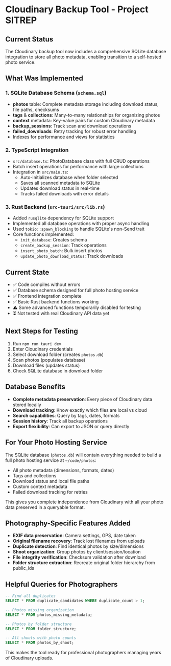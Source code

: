 # Cloudinary Backup Tool - Project SITREP

## Current Status
The Cloudinary backup tool now includes a comprehensive SQLite database integration to store all photo metadata, enabling transition to a self-hosted photo service.

## What Was Implemented

### 1. SQLite Database Schema (`schema.sql`)
- **photos** table: Complete metadata storage including download status, file paths, checksums
- **tags** & **collections**: Many-to-many relationships for organizing photos
- **context** metadata: Key-value pairs for custom Cloudinary metadata
- **backup_sessions**: Track scan and download operations
- **failed_downloads**: Retry tracking for robust error handling
- Indexes for performance and views for statistics

### 2. TypeScript Integration
- `src/database.ts`: PhotoDatabase class with full CRUD operations
- Batch insert operations for performance with large collections
- Integration in `src/main.ts`:
  - Auto-initializes database when folder selected
  - Saves all scanned metadata to SQLite
  - Updates download status in real-time
  - Tracks failed downloads with error details

### 3. Rust Backend (`src-tauri/src/lib.rs`)
- Added `rusqlite` dependency for SQLite support
- Implemented all database operations with proper async handling
- Used `tokio::spawn_blocking` to handle SQLite's non-Send trait
- Core functions implemented:
  - `init_database`: Creates schema
  - `create_backup_session`: Track operations
  - `insert_photo_batch`: Bulk insert photos
  - `update_photo_download_status`: Track downloads

## Current State
- ✅ Code compiles without errors
- ✅ Database schema designed for full photo hosting service
- ✅ Frontend integration complete
- ✅ Basic Rust backend functions working
- ⚠️ Some advanced functions temporarily disabled for testing
- ⏳ Not tested with real Cloudinary API data yet

## Next Steps for Testing
1. Run `npm run tauri dev`
2. Enter Cloudinary credentials
3. Select download folder (creates `photos.db`)
4. Scan photos (populates database)
5. Download files (updates status)
6. Check SQLite database in download folder

## Database Benefits
- **Complete metadata preservation**: Every piece of Cloudinary data stored locally
- **Download tracking**: Know exactly which files are local vs cloud
- **Search capabilities**: Query by tags, dates, formats
- **Session history**: Track all backup operations
- **Export flexibility**: Can export to JSON or query directly

## For Your Photo Hosting Service
The SQLite database (`photos.db`) will contain everything needed to build a full photo hosting service at `~/code/photos`:
- All photo metadata (dimensions, formats, dates)
- Tags and collections
- Download status and local file paths
- Custom context metadata
- Failed download tracking for retries

This gives you complete independence from Cloudinary with all your photo data preserved in a queryable format.

## Photography-Specific Features Added
- **EXIF data preservation**: Camera settings, GPS, date taken
- **Original filename recovery**: Track lost filenames from uploads
- **Duplicate detection**: Find identical photos by size/dimensions
- **Shoot organization**: Group photos by client/session/location
- **File integrity verification**: Checksum validation after download
- **Folder structure extraction**: Recreate original folder hierarchy from public_ids

## Helpful Queries for Photographers
```sql
-- Find all duplicates
SELECT * FROM duplicate_candidates WHERE duplicate_count > 1;

-- Photos missing organization
SELECT * FROM photos_missing_metadata;

-- Photos by folder structure
SELECT * FROM folder_structure;

-- All shoots with photo counts
SELECT * FROM photos_by_shoot;
```

This makes the tool ready for professional photographers managing years of Cloudinary uploads.